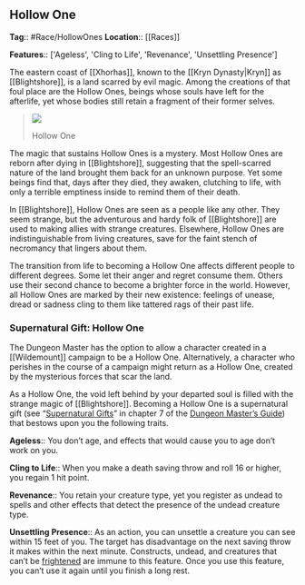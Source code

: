 ## Hollow One
**Tag**:: #Race/HollowOnes
**Location**:: [[Races]]

**Features**:: ['Ageless', 'Cling to Life', 'Revenance', 'Unsettling Presence']

The eastern coast of [[Xhorhas]], known to the [[Kryn Dynasty|Kryn]] as [[Blightshore]], is a land scarred by evil magic. Among the creations of that foul place are the Hollow Ones, beings whose souls have left for the afterlife, yet whose bodies still retain a fragment of their former selves.

> [![](https://media.dndbeyond.com/compendium-images/egtw/yDOyqyOocErRgYJK/04-15.png)](https://media.dndbeyond.com/compendium-images/egtw/yDOyqyOocErRgYJK/04-15.png)
> 
> Hollow One

The magic that sustains Hollow Ones is a mystery. Most Hollow Ones are reborn after dying in [[Blightshore]], suggesting that the spell-scarred nature of the land brought them back for an unknown purpose. Yet some beings find that, days after they died, they awaken, clutching to life, with only a terrible emptiness inside to remind them of their death.

In [[Blightshore]], Hollow Ones are seen as a people like any other. They seem strange, but the adventurous and hardy folk of [[Blightshore]] are used to making allies with strange creatures. Elsewhere, Hollow Ones are indistinguishable from living creatures, save for the faint stench of necromancy that lingers about them.

The transition from life to becoming a Hollow One affects different people to different degrees. Some let their anger and regret consume them. Others use their second chance to become a brighter force in the world. However, all Hollow Ones are marked by their new existence: feelings of unease, dread or sadness cling to them like tattered rags of their past life.

### Supernatural Gift: Hollow One

The Dungeon Master has the option to allow a character created in a [[Wildemount]] campaign to be a Hollow One. Alternatively, a character who perishes in the course of a campaign might return as a Hollow One, created by the mysterious forces that scar the land.

As a Hollow One, the void left behind by your departed soul is filled with the strange magic of [[Blightshore]]. Becoming a Hollow One is a supernatural gift (see “[Supernatural Gifts](https://www.dndbeyond.com/sources/dmg/other-rewards#SupernaturalGifts "Supernatural Gifts")” in chapter 7 of the [Dungeon Master’s Guide](https://www.dndbeyond.com/sources/dmg "Dungeon Master’s Guide")) that bestows upon you the following traits.

**Ageless**:: You don’t age, and effects that would cause you to age don’t work on you.

**Cling to Life**:: When you make a death saving throw and roll 16 or higher, you regain 1 hit point.

**Revenance**:: You retain your creature type, yet you register as undead to spells and other effects that detect the presence of the undead creature type.

**Unsettling Presence**:: As an action, you can unsettle a creature you can see within 15 feet of you. The target has disadvantage on the next saving throw it makes within the next minute. Constructs, undead, and creatures that can’t be [frightened](https://www.dndbeyond.com/compendium/rules/basic-rules/appendix-a-conditions#Frightened) are immune to this feature. Once you use this feature, you can’t use it again until you finish a long rest.
